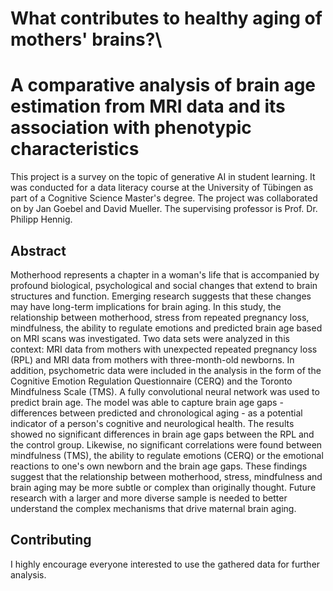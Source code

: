 # What contributes to healthy aging of mothers' brains?\\
# A comparative analysis of brain age estimation from MRI data and its association with phenotypic characteristics

This project is a survey on the topic of generative AI in student learning. 
It was conducted for a data literacy course at the University of Tübingen as part of a Cognitive Science Master's degree. 
The project was collaborated on by Jan Goebel and David Mueller. The supervising professor is Prof. Dr. Philipp Hennig.

## Abstract

Motherhood represents a chapter in a woman's life that is accompanied by profound biological, psychological and social changes that extend to brain structures and function. Emerging research suggests that these changes may have long-term implications for brain aging. In this study, the relationship between motherhood, stress from repeated pregnancy loss, mindfulness, the ability to regulate emotions and predicted brain age based on MRI scans was investigated. Two data sets were analyzed in this context: MRI data from mothers with unexpected repeated pregnancy loss (RPL) and MRI data from mothers with three-month-old newborns. In addition, psychometric data were included in the analysis in the form of the Cognitive Emotion Regulation Questionnaire (CERQ) and the Toronto Mindfulness Scale (TMS). A fully convolutional neural network was used to predict brain age. The model was able to capture brain age gaps - differences between predicted and chronological aging - as a potential indicator of a person's cognitive and neurological health. The results showed no significant differences in brain age gaps between the RPL and the control group. Likewise, no significant correlations were found between mindfulness (TMS), the ability to regulate emotions (CERQ) or the emotional reactions to one's own newborn and the brain age gaps. These findings suggest that the relationship between motherhood, stress, mindfulness and brain aging may be more subtle or complex than originally thought. Future research with a larger and more diverse sample is needed to better understand the complex mechanisms that drive maternal brain aging.

## Contributing

I highly encourage everyone interested to use the gathered data for further analysis.
